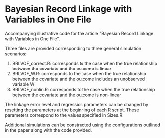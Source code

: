 # Bayesian Record Linkage with Variables in One File

Accompanying illustrative code for the article "Bayesian Record Linkage with Variables in One File".

Three files are provided corresponding to three general simulation scenarios: 
1. BRLVOF_correct.R: corresponds to the case when the true relationship between the covariate and the outcome is linear
2. BRLVOF_W.R: corresponds to the case when the true relationship between the covariate and the outcome includes an unobserved variable W
3. BRLVOF_nonlin.R: corresponds to the case when the true relationship between the covariate and the outcome is non-linear

The linkage error level and regression parameters can be changed by resetting the parameters at the beginning of each R script. These parameters correspond to the values specified in Sizes.R.

Additional simulations can be constructed using the configurations outlined in the paper along with the code provided.
